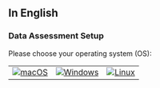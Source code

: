 

## In English

### Data Assessment Setup

Please choose your operating system (OS):

<table>
  <tr>
    <td>
      <a href="macOS.md">
        <img src="images/apple.png" alt="macOS" />
      </a>
    </td>
    <td>
      <a href="WINDOWS.md">
        <img src="images/windows.png" alt="Windows">
      </a>
    </td>
    <td>
      <a href="LINUX.md">
        <img src="images/linux.png" alt="Linux">
      </a>
    </td>
  </tr>
</table>
